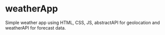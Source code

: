 # weatherApp
Simple weather app using HTML, CSS, JS, abstractAPI for geolocation and weatherAPI for forecast data.
